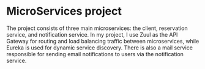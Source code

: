 # MicroServices project
The project consists of three main microservices: the client, reservation service, and notification service. In my project, I use Zuul as the API Gateway for routing and load balancing traffic between microservices, while Eureka is used for dynamic service discovery. There is also a mail service responsible for sending email notifications to users via the notification service.
